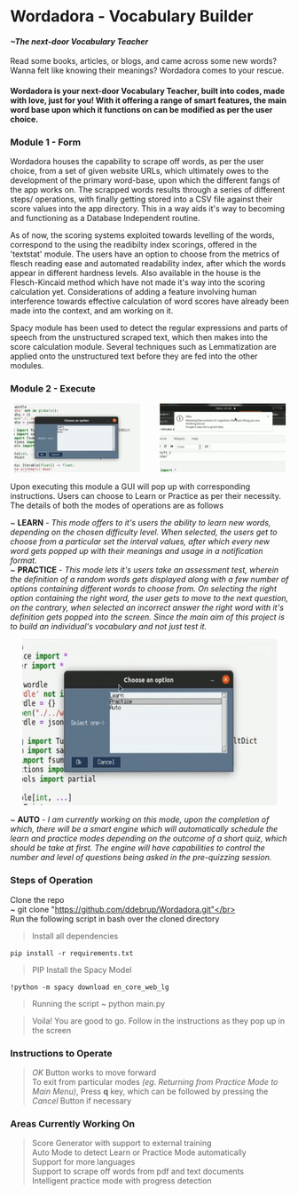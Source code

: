 # Wordadora - Vocabulary Builder 
#### *~The next-door Vocabulary Teacher*
Read some books, articles, or blogs, and came across some new words? Wanna felt like knowing their meanings? Wordadora comes to your rescue.

#### Wordadora is your next-door Vocabulary Teacher, built into codes, made with love, just for you! With it offering a range of smart features, the main word base upon which it functions on can be modified as per the user choice.

### Module 1 - Form
Wordadora houses the capability to scrape off words, as per the user choice, from a set of given website URLs, which ultimately owes to the development of the primary word-base, upon which the different fangs of the app works on. The scrapped words results through a series of different steps/ operations, with finally getting stored into a CSV file against their score values into the app directory. This in a way aids it's way to becoming and functioning as a Database Independent routine.

As of now, the scoring systems exploited towards levelling of the words, correspond to the using the readibilty index scorings, offered in the 'textstat' module. The users have an option to choose from the metrics of flesch reading ease and automated readability index, after which the words appear in different hardness levels. Also available in the house is the Flesch-Kincaid method which have not made it's way into the scoring calculation yet. Considerations of adding a feature involving human interference towards effective calculation of word scores have already been made into the context, and am working on it.


Spacy module has been used to detect the regular expressions and parts of speech from the unstructured scraped text, which then makes into the score calculation module. Several techniques such as Lemmatization are applied onto the unstructured text before they are fed into the other modules.

### Module 2 - Execute 
<p align="center">
  <img alt="GIF1" src="https://github.com/ddebrup/Wordadora/blob/main/Images/Learn01.gif" width="45%">
&nbsp; &nbsp; &nbsp; &nbsp;
  <img alt="GIF2" src="https://github.com/ddebrup/Wordadora/blob/main/Images/Learn02.gif" width="45%">
</p>
Upon executing this module a GUI will pop up with corresponding instructions. Users can choose to Learn or Practice as per their necessity. The details of both the modes of operations are as follows </br>


~ **LEARN** - *This mode offers to it's users the ability to learn new words, depending on the chosen difficulty level. When selected, the users get to choose from a particular set the interval values, after which every new word gets popped up with their meanings and usage in a notification format.* </br>
~ **PRACTICE** - *This mode lets it's users take an assessment test, wherein the definition of a random words gets displayed along with a few number of options containing different words to choose from. On selecting the right option containing the right word, the user gets to move to the next question, on the contrary, when selected an incorrect answer the right word with it's definition gets popped into the screen. Since the main aim of this project is to build an individual's vocabulary and not just test it.* 
<p align="center">
  <img width="460" height="300" src="https://github.com/ddebrup/Wordadora/blob/main/Images/Practice.gif">

~ **AUTO** - *I am currently working on this mode, upon the completion of which, there will be a smart engine which will automatically schedule the learn and practice modes depending on the outcome of a short quiz, which should be take at first. The engine will have capabilities to control the number and level of questions being asked in the pre-quizzing session.*

### Steps of Operation

Clone the repo<br>
~ git clone "https://github.com/ddebrup/Wordadora.git"</br>
<br>
Run the following script in bash over the cloned directory<br>
> Install all dependencies
```
pip install -r requirements.txt
```
> PIP Install the Spacy Model 
```
!python -m spacy download en_core_web_lg 
```
> Running the script
~ python main.py<br>

> Voila! You are good to go. Follow in the instructions as they pop up in the screen

### Instructions to Operate

> *OK* Button works to move forward</br>
> To exit from particular modes *(eg. Returning from Practice Mode to Main Menu)*, Press **q** key, which can be followed by pressing the *Cancel* Button if necessary

### Areas Currently Working On

> Score Generator with support to external training</br>
> Auto Mode to detect Learn or Practice Mode automatically</br>
> Support for more languages</br>
> Support to scrape off words from pdf and text documents</br>
> Intelligent practice mode with progress detection






